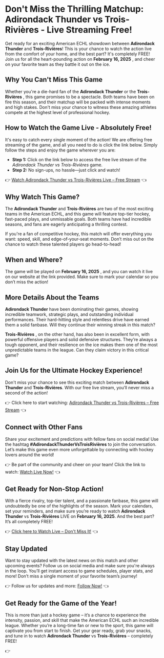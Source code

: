 # Don't Miss the Thrilling Matchup: Adirondack Thunder vs Trois-Rivières - Live Streaming Free!

Get ready for an exciting American ECHL showdown between **Adirondack Thunder** and **Trois-Rivières**! This is your chance to watch the action live from the comfort of your home, and the best part? It's completely FREE! Join us for all the heart-pounding action on **February 16, 2025** , and cheer on your favorite team as they battle it out on the ice.

## Why You Can't Miss This Game

Whether you're a die-hard fan of the **Adirondack Thunder** or the **Trois-Rivières** , this game promises to be a spectacle. Both teams have been on fire this season, and their matchup will be packed with intense moments and high stakes. Don't miss your chance to witness these amazing athletes compete at the highest level of professional hockey.

## How to Watch the Game Live - Absolutely Free!

It's easy to catch every single moment of the action! We are offering free streaming of the game, and all you need to do is click the link below. Simply follow the steps and enjoy the game wherever you are:

- **Step 1:** Click on the link below to access the free live stream of the _Adirondack Thunder vs Trois-Rivières_ game.
- **Step 2:** No sign-ups, no hassle—just click and watch!

👉 [Watch Adirondack Thunder vs Trois-Rivières Live – Free Stream](https://tinyurl.com/livestreamfreeo?st=Adirondack+Thunder+vs+Trois-Rivi%C3%A8res&si=ghc) 👈

## Why Watch This Game?

The **Adirondack Thunder** and **Trois-Rivières** are two of the most exciting teams in the American ECHL, and this game will feature top-tier hockey, fast-paced plays, and unmissable goals. Both teams have had incredible seasons, and fans are eagerly anticipating a thrilling contest.

If you're a fan of competitive hockey, this match will offer everything you want: speed, skill, and edge-of-your-seat moments. Don’t miss out on the chance to watch these talented players go head-to-head!

## When and Where?

The game will be played on **February 16, 2025** , and you can watch it live on our website at the link provided. Make sure to mark your calendar so you don’t miss the action!

## More Details About the Teams

**Adirondack Thunder** have been dominating their games, showing incredible teamwork, strategic plays, and outstanding individual performances. Their hard-hitting style and relentless drive have earned them a solid fanbase. Will they continue their winning streak in this match?

**Trois-Rivières** , on the other hand, has also been in excellent form, with powerful offensive players and solid defensive structures. They’re always a tough opponent, and their resilience on the ice makes them one of the most unpredictable teams in the league. Can they claim victory in this critical game?

## Join Us for the Ultimate Hockey Experience!

Don't miss your chance to see this exciting match between **Adirondack Thunder** and **Trois-Rivières**. With our free live stream, you’ll never miss a second of the action!

👉 Click here to start watching: [Adirondack Thunder vs Trois-Rivières – Free Stream](https://tinyurl.com/livestreamfreeo?st=Adirondack+Thunder+vs+Trois-Rivi%C3%A8res&si=ghc) 👈

## Connect with Other Fans

Share your excitement and predictions with fellow fans on social media! Use the hashtag **#AdirondackThunderVsTroisRivières** to join the conversation. Let’s make this game even more unforgettable by connecting with hockey lovers around the world!

👉 Be part of the community and cheer on your team! Click the link to watch: [Watch Live Now!](https://tinyurl.com/livestreamfreeo?st=Adirondack+Thunder+vs+Trois-Rivi%C3%A8res&si=ghc) 👈

## Get Ready for Non-Stop Action!

With a fierce rivalry, top-tier talent, and a passionate fanbase, this game will undoubtedly be one of the highlights of the season. Mark your calendars, set your reminders, and make sure you’re ready to watch **Adirondack Thunder** vs **Trois-Rivières** LIVE on **February 16, 2025**. And the best part? It’s all completely FREE!

👉 [Click here to Watch Live – Don't Miss It!](https://tinyurl.com/livestreamfreeo?st=Adirondack+Thunder+vs+Trois-Rivi%C3%A8res&si=ghc) 👈

## Stay Updated

Want to stay updated with the latest news on this match and other upcoming events? Follow us on social media and make sure you're always in the loop. You’ll get instant access to game schedules, player stats, and more! Don’t miss a single moment of your favorite team’s journey!

👉 Follow us for updates and more: [Follow Now!](https://tinyurl.com/livestreamfreeo?st=Adirondack+Thunder+vs+Trois-Rivi%C3%A8res&si=ghc) 👈

## Get Ready for the Game of the Year!

This is more than just a hockey game – it’s a chance to experience the intensity, passion, and skill that make the American ECHL such an incredible league. Whether you’re a long-time fan or new to the sport, this game will captivate you from start to finish. Get your gear ready, grab your snacks, and tune in to watch **Adirondack Thunder** vs **Trois-Rivières** – completely FREE!

👉
